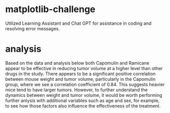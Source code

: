# matplotlib-challenge
Utilized Learning Assistant and Chat GPT for assistance in coding and resolving error messages.

# analysis
Based on the data and analysis below both Capomulin and Ramicane appear to be effective in reducing tumor volume at a higher level than other drugs in the study. There appears to be a significant positive correlation between mouse weight and tumor volume, particularly in the Capomulin group, where we see a correlation coefficient of 0.84. This suggests heavier mice tend to have larger tumors. However, to further understand the dynamics between weight and tumor volume, it would be worth performing further anlysis with additional variables such as age and sex, for example, to see how those factors also influence the effectiveness of the treatment.
